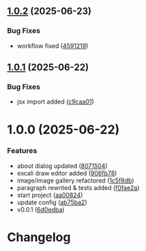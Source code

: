 ## [1.0.2](https://github.com/block-forge-editor/block-forge-editor/compare/v1.0.1...v1.0.2) (2025-06-23)


### Bug Fixes

* workflow fixed ([4591219](https://github.com/block-forge-editor/block-forge-editor/commit/4591219bacf66ae0ae01b3149f009f48cba98067))

## [1.0.1](https://github.com/block-forge-editor/block-forge-editor/compare/v1.0.0...v1.0.1) (2025-06-22)


### Bug Fixes

* jsx import added ([c9caa01](https://github.com/block-forge-editor/block-forge-editor/commit/c9caa01b1f024d8e81d2d52ed97c7082fe401390))

# 1.0.0 (2025-06-22)


### Features

* about dialog updated ([8071504](https://github.com/block-forge-editor/block-forge-editor/commit/8071504b31bcbaf089171f8b7bd644ef6590a9ca))
* excali draw editor added ([906fb78](https://github.com/block-forge-editor/block-forge-editor/commit/906fb786e242d6fcf5176a3565bf9c795a770955))
* image/image gallery refactored ([1c5f8db](https://github.com/block-forge-editor/block-forge-editor/commit/1c5f8dbe6e091cbbd797f7d2afec6796bcc32dd4))
* paragraph rewrited & tests added ([f0fae2a](https://github.com/block-forge-editor/block-forge-editor/commit/f0fae2a0347f7eff3d402fd8bd24536b6afcb3d2))
* start project ([aa00824](https://github.com/block-forge-editor/block-forge-editor/commit/aa00824e61477cd3c855897fa3a6b6fb032ff5f0))
* update config ([ab75ba2](https://github.com/block-forge-editor/block-forge-editor/commit/ab75ba2381825a3698d969f09802aadda5ad2943))
* v0.0.1 ([6d0edba](https://github.com/block-forge-editor/block-forge-editor/commit/6d0edba88f6dd88f6591a38c96d6846a2310c0b1))

# Changelog
